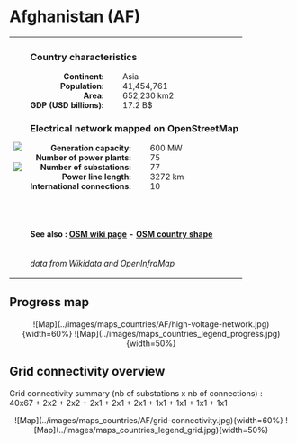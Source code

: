 # Afghanistan (AF)

<table width="90%">
<tr>
<td>
<img src="http://commons.wikimedia.org/wiki/Special:FilePath/Flag%20of%20the%20Taliban.svg" width="250">
<br><br>
<img src="http://commons.wikimedia.org/wiki/Special:FilePath/Afghanistan%20%28orthographic%20projection%29.svg" width="250"></td>
<td>
<h3>Country characteristics</h3>
<div style="display: inline-block;text-align:right;margin-right:30px;font-weight: bold;">
Continent:<br>Population:<br>Area:<br>GDP (USD billions):
</div>
<div style="display: inline-block;">
Asia<br>41,454,761<br>652,230 km2<br>17.2 B$
</div>
<h3>Electrical network mapped on OpenStreetMap</h3>
<div style="display: inline-block;text-align:right;margin-right:30px;font-weight: bold;">Generation capacity:<br>
Number of power plants:<br>
Number of substations:<br>
Power line length:<br>
International connections:<br>
</div>
<div style="display: inline-block;">600 MW<br>
75<br>
77<br>
3272 km<br>
10<br>
</div>

<br><br><h4>See also :
<a href="https://wiki.openstreetmap.org/wiki/Power_networks/Afghanistan" target="_blank">OSM wiki page</a> -
<a href="https://openstreetmap.org/relation/303427" target="_blank">OSM country shape</a>
</h4>

<br><i>data from Wikidata and OpenInfraMap</i>
</td>
</tr>
</table>


## Progress map

<center>
![Map](../images/maps_countries/AF/high-voltage-network.jpg){width=60%}
![Map](../images/maps_countries_legend_progress.jpg){width=50%}
</center>



## Grid connectivity overview

Grid connectivity summary (nb of substations x nb of connections) :<br>40x67 + 2x2 + 2x2 + 2x1 + 2x1 + 2x1 + 1x1 + 1x1 + 1x1 + 1x1

<center>
![Map](../images/maps_countries/AF/grid-connectivity.jpg){width=60%}
![Map](../images/maps_countries_legend_grid.jpg){width=50%}
</center>


